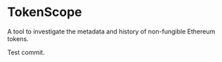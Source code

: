 # TokenScope
A tool to investigate the metadata and history of non-fungible Ethereum tokens.

Test commit.
